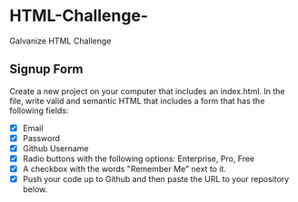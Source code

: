 # HTML-Challenge-
Galvanize HTML Challenge 

## Signup Form
Create a new project on your computer that includes an index.html. In the file, write valid and semantic HTML that includes a form that has the following fields:

- [X] Email
- [X] Password
- [X] Github Username
- [X] Radio buttons with the following options: Enterprise, Pro, Free
- [X] A checkbox with the words "Remember Me" next to it.
- [X] Push your code up to Github and then paste the URL to your repository below.
